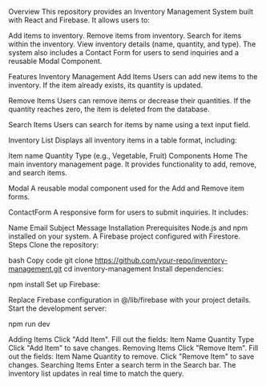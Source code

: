 Overview
This repository provides an Inventory Management System built with React and Firebase. It allows users to:

Add items to inventory.
Remove items from inventory.
Search for items within the inventory.
View inventory details (name, quantity, and type).
The system also includes a Contact Form for users to send inquiries and a reusable Modal Component.

Features
Inventory Management
Add Items
Users can add new items to the inventory. If the item already exists, its quantity is updated.

Remove Items
Users can remove items or decrease their quantities. If the quantity reaches zero, the item is deleted from the database.

Search Items
Users can search for items by name using a text input field.

Inventory List
Displays all inventory items in a table format, including:

Item name
Quantity
Type (e.g., Vegetable, Fruit)
Components
Home
The main inventory management page. It provides functionality to add, remove, and search items.

Modal
A reusable modal component used for the Add and Remove item forms.

ContactForm
A responsive form for users to submit inquiries. It includes:

Name
Email
Subject
Message
Installation
Prerequisites
Node.js and npm installed on your system.
A Firebase project configured with Firestore.
Steps
Clone the repository:

bash
Copy code
git clone https://github.com/your-repo/inventory-management.git
cd inventory-management
Install dependencies:

npm install
Set up Firebase:

Replace Firebase configuration in @/lib/firebase with your project details.
Start the development server:

npm run dev

Adding Items
Click "Add Item".
Fill out the fields:
Item Name
Quantity
Type
Click "Add Item" to save changes.
Removing Items
Click "Remove Item".
Fill out the fields:
Item Name
Quantity to remove.
Click "Remove Item" to save changes.
Searching Items
Enter a search term in the Search bar.
The inventory list updates in real time to match the query.
